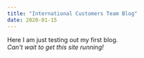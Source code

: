 ```yaml
---
title: "International Customers Team Blog"
date: 2020-01-15
---
```



Here I am just testing out my first blog.
<br>
*Can't wait to get this site running!*

